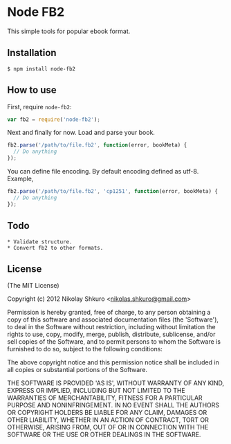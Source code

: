 # Node FB2
  This simple tools for popular ebook format.

## Installation

    $ npm install node-fb2

## How to use
  First, require `node-fb2`:

  ```js
  var fb2 = require('node-fb2');
  ```
  Next and finally for now. Load and parse your book.

  ```js
  fb2.parse('/path/to/file.fb2', function(error, bookMeta) {
	// Do anything
  });
  ```
  You can define file encoding. By default encoding defined as utf-8. Example,

  ```js
  fb2.parse('/path/to/file.fb2', 'cp1251', function(error, bookMeta) {
  	// Do anything
  });
  ```

## Todo
    * Validate structure.
    * Convert fb2 to other formats.

## License

(The MIT License)

Copyright (c) 2012 Nikolay Shkuro &lt;nikolas.shkuro@gmail.com&gt;

Permission is hereby granted, free of charge, to any person obtaining
a copy of this software and associated documentation files (the
'Software'), to deal in the Software without restriction, including
without limitation the rights to use, copy, modify, merge, publish,
distribute, sublicense, and/or sell copies of the Software, and to
permit persons to whom the Software is furnished to do so, subject to
the following conditions:

The above copyright notice and this permission notice shall be
included in all copies or substantial portions of the Software.

THE SOFTWARE IS PROVIDED 'AS IS', WITHOUT WARRANTY OF ANY KIND,
EXPRESS OR IMPLIED, INCLUDING BUT NOT LIMITED TO THE WARRANTIES OF
MERCHANTABILITY, FITNESS FOR A PARTICULAR PURPOSE AND NONINFRINGEMENT.
IN NO EVENT SHALL THE AUTHORS OR COPYRIGHT HOLDERS BE LIABLE FOR ANY
CLAIM, DAMAGES OR OTHER LIABILITY, WHETHER IN AN ACTION OF CONTRACT,
TORT OR OTHERWISE, ARISING FROM, OUT OF OR IN CONNECTION WITH THE
SOFTWARE OR THE USE OR OTHER DEALINGS IN THE SOFTWARE.